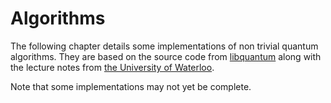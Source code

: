 # Algorithms

The following chapter details some implementations of non trivial quantum algorithms. They are based on the source code from [libquantum](http://www.libquantum.de/) along with the lecture notes from [the University of Waterloo](https://cs.uwaterloo.ca/~watrous/LectureNotes.html).

Note that some implementations may not yet be complete.
